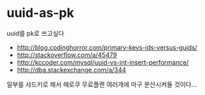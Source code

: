# uuid-as-pk
uuid를 pk로 쓰고싶다

- http://blog.codinghorror.com/primary-keys-ids-versus-guids/
- http://stackoverflow.com/a/45479
- http://kccoder.com/mysql/uuid-vs-int-insert-performance/
- http://dba.stackexchange.com/a/344

일부를 샤드키로 해서 헤로쿠 무료플랜 여러개에 마구 분산시켜둘 것이다...


